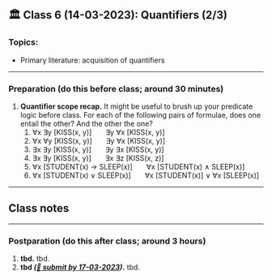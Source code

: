 
## 🏛 Class 6 (14-03-2023): Quantifiers (2/3)

### Topics:
- Primary literature: acquisition of quantifiers 

----

### Preparation (do this before class; around 30 minutes)

1. **Quantifier scope recap.** It might be useful to brush up your predicate logic before class. For each of the following pairs of formulae, does one entail the other? And the other the one?
   1. ∀x ∃y [KISS(x, y)] &nbsp;&nbsp;&nbsp;&nbsp;&nbsp; ∃y ∀x [KISS(x, y)]
   2. ∀x ∀y [KISS(x, y)] &nbsp;&nbsp;&nbsp;&nbsp;&nbsp; ∃y ∀x [KISS(x, y)]
   3. ∃x ∃y [KISS(x, y)] &nbsp;&nbsp;&nbsp;&nbsp;&nbsp; ∃y ∃x [KISS(x, y)]
   4. ∃x ∃y [KISS(x, y)] &nbsp;&nbsp;&nbsp;&nbsp;&nbsp; ∃x ∃z [KISS(x, z)]
   5. ∀x [STUDENT(x) → SLEEP(x)] &nbsp;&nbsp;&nbsp;&nbsp;&nbsp; ∀x [STUDENT(x) ∧ SLEEP(x)] 
   6. ∀x [STUDENT(x) ∨ SLEEP(x)] &nbsp;&nbsp;&nbsp;&nbsp;&nbsp; ∀x [STUDENT(x)] ∨ ∀x [SLEEP(x)]

-----

## Class notes

-----

### Postparation (do this after class; around 3 hours)

1. **tbd.** tbd.
7. **tbd _([📩 submit by 17-03-2023](tbd.url))_.** tbd.